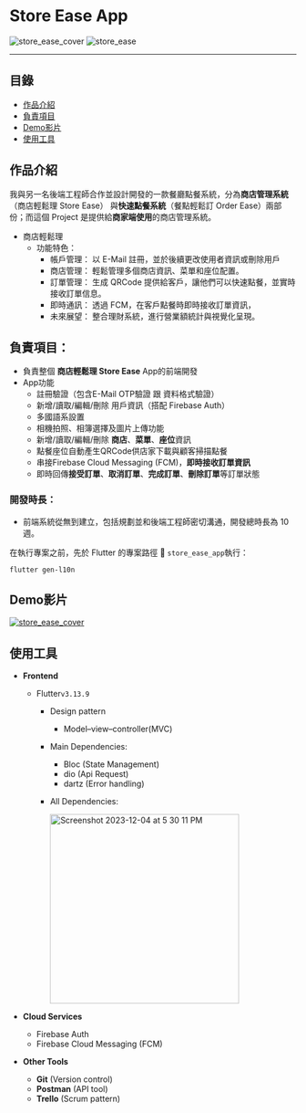 # Store Ease App

![store_ease_cover](https://github.com/YJZeng1120/store_ease_demo/assets/84773273/00a1d954-1b43-43c0-addb-dde43ce68962)
![store_ease](https://github.com/YJZeng1120/store_ease_demo/assets/84773273/56eed8fb-d2ea-425c-8dd0-9f5679a6f426)

---
## 目錄
- [作品介紹](#作品介紹)
- [負責項目](#負責項目)
- [Demo影片](#Demo影片)
- [使用工具](#使用工具)

## 作品介紹
我與另一名後端工程師合作並設計開發的一款餐廳點餐系統，分為**商店管理系統**（商店輕鬆理 Store Ease） 與**快速點餐系統**（餐點輕鬆訂 Order Ease）兩部份；而這個 Project 是提供給**商家端使用**的商店管理系統。
- 商店輕鬆理
    - 功能特色：
        - 帳戶管理： 以 E-Mail 註冊，並於後續更改使用者資訊或刪除用戶
        - 商店管理： 輕鬆管理多個商店資訊、菜單和座位配置。
        - 訂單管理： 生成 QRCode 提供給客戶，讓他們可以快速點餐，並實時接收訂單信息。
        - 即時通訊： 透過 FCM，在客戶點餐時即時接收訂單資訊，
        - 未來展望： 整合理財系統，進行營業額統計與視覺化呈現。
## 負責項目：
- 負責整個 **商店輕鬆理 Store Ease** App的前端開發
- App功能
    - 註冊驗證（包含E-Mail OTP驗證 跟 資料格式驗證）
    - 新增/讀取/編輯/刪除 用戶資訊（搭配 Firebase Auth）
    - 多國語系設置
    - 相機拍照、相簿選擇及圖片上傳功能
    - 新增/讀取/編輯/刪除 **商店**、**菜單**、**座位**資訊
    - 點餐座位自動產生QRCode供店家下載與顧客掃描點餐
    - 串接Firebase Cloud Messaging (FCM)，**即時接收訂單資訊**
    - 即時回傳**接受訂單**、**取消訂單**、**完成訂單**、**刪除訂單**等訂單狀態

### 開發時長：
- 前端系統從無到建立，包括規劃並和後端工程師密切溝通，開發總時長為 10 週。

在執行專案之前，先於 Flutter 的專案路徑 :file_folder: `store_ease_app`執行：
```
flutter gen-l10n
```
## Demo影片
[![store_ease_cover](https://github.com/YJZeng1120/store_ease_demo/assets/84773273/3679b25c-6bc0-4d08-9611-73015bc16547)](https://youtu.be/8_l8sXE4EpE)
## 使用工具
- **Frontend**
    - Flutter`v3.13.9`
        - Design pattern 
            - Model–view–controller(MVC)
        - Main Dependencies:
            - Bloc (State Management)
            - dio (Api Request)
            - dartz (Error handling)
        - All Dependencies:

          <img width="332" alt="Screenshot 2023-12-04 at 5 30 11 PM" src="https://github.com/YJZeng1120/store_ease_demo/assets/84773273/6a92db45-0234-46e6-8aeb-21630a7f719e">



- **Cloud Services**
    - Firebase Auth
    - Firebase Cloud Messaging (FCM)
- **Other Tools**
    - **Git** (Version control)
    - **Postman** (API tool)
    - **Trello** (Scrum pattern)


